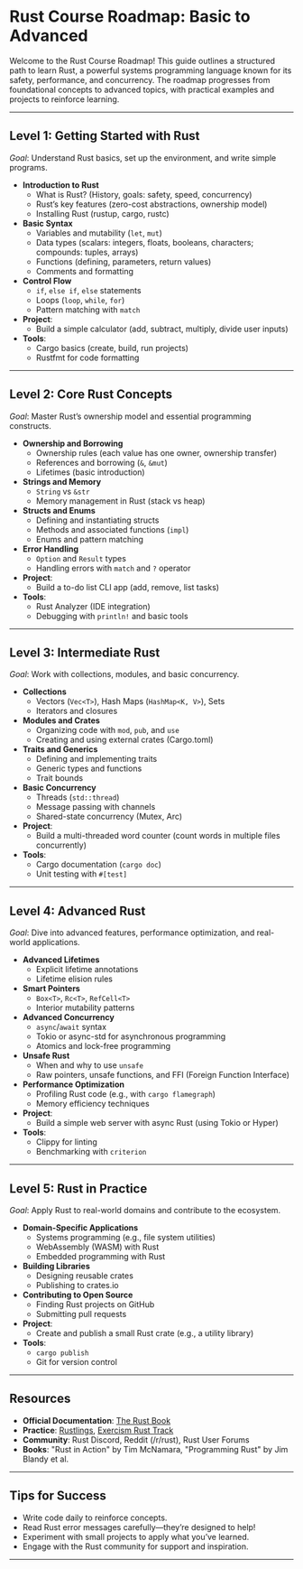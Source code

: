 # Rust Course Roadmap: Basic to Advanced

Welcome to the Rust Course Roadmap! This guide outlines a structured path to learn Rust, a powerful systems programming language known for its safety, performance, and concurrency. The roadmap progresses from foundational concepts to advanced topics, with practical examples and projects to reinforce learning.

---

## Level 1: Getting Started with Rust
*Goal*: Understand Rust basics, set up the environment, and write simple programs.

- **Introduction to Rust**
  - What is Rust? (History, goals: safety, speed, concurrency)
  - Rust’s key features (zero-cost abstractions, ownership model)
  - Installing Rust (rustup, cargo, rustc)
- **Basic Syntax**
  - Variables and mutability (`let`, `mut`)
  - Data types (scalars: integers, floats, booleans, characters; compounds: tuples, arrays)
  - Functions (defining, parameters, return values)
  - Comments and formatting
- **Control Flow**
  - `if`, `else if`, `else` statements
  - Loops (`loop`, `while`, `for`)
  - Pattern matching with `match`
- **Project**: 
  - Build a simple calculator (add, subtract, multiply, divide user inputs)
- **Tools**: 
  - Cargo basics (create, build, run projects)
  - Rustfmt for code formatting

---

## Level 2: Core Rust Concepts
*Goal*: Master Rust’s ownership model and essential programming constructs.

- **Ownership and Borrowing**
  - Ownership rules (each value has one owner, ownership transfer)
  - References and borrowing (`&`, `&mut`)
  - Lifetimes (basic introduction)
- **Strings and Memory**
  - `String` vs `&str`
  - Memory management in Rust (stack vs heap)
- **Structs and Enums**
  - Defining and instantiating structs
  - Methods and associated functions (`impl`)
  - Enums and pattern matching
- **Error Handling**
  - `Option` and `Result` types
  - Handling errors with `match` and `?` operator
- **Project**: 
  - Build a to-do list CLI app (add, remove, list tasks)
- **Tools**: 
  - Rust Analyzer (IDE integration)
  - Debugging with `println!` and basic tools

---

## Level 3: Intermediate Rust
*Goal*: Work with collections, modules, and basic concurrency.

- **Collections**
  - Vectors (`Vec<T>`), Hash Maps (`HashMap<K, V>`), Sets
  - Iterators and closures
- **Modules and Crates**
  - Organizing code with `mod`, `pub`, and `use`
  - Creating and using external crates (Cargo.toml)
- **Traits and Generics**
  - Defining and implementing traits
  - Generic types and functions
  - Trait bounds
- **Basic Concurrency**
  - Threads (`std::thread`)
  - Message passing with channels
  - Shared-state concurrency (Mutex, Arc)
- **Project**: 
  - Build a multi-threaded word counter (count words in multiple files concurrently)
- **Tools**: 
  - Cargo documentation (`cargo doc`)
  - Unit testing with `#[test]`

---

## Level 4: Advanced Rust
*Goal*: Dive into advanced features, performance optimization, and real-world applications.

- **Advanced Lifetimes**
  - Explicit lifetime annotations
  - Lifetime elision rules
- **Smart Pointers**
  - `Box<T>`, `Rc<T>`, `RefCell<T>`
  - Interior mutability patterns
- **Advanced Concurrency**
  - `async`/`await` syntax
  - Tokio or async-std for asynchronous programming
  - Atomics and lock-free programming
- **Unsafe Rust**
  - When and why to use `unsafe`
  - Raw pointers, unsafe functions, and FFI (Foreign Function Interface)
- **Performance Optimization**
  - Profiling Rust code (e.g., with `cargo flamegraph`)
  - Memory efficiency techniques
- **Project**: 
  - Build a simple web server with async Rust (using Tokio or Hyper)
- **Tools**: 
  - Clippy for linting
  - Benchmarking with `criterion`

---

## Level 5: Rust in Practice
*Goal*: Apply Rust to real-world domains and contribute to the ecosystem.

- **Domain-Specific Applications**
  - Systems programming (e.g., file system utilities)
  - WebAssembly (WASM) with Rust
  - Embedded programming with Rust
- **Building Libraries**
  - Designing reusable crates
  - Publishing to crates.io
- **Contributing to Open Source**
  - Finding Rust projects on GitHub
  - Submitting pull requests
- **Project**: 
  - Create and publish a small Rust crate (e.g., a utility library)
- **Tools**: 
  - `cargo publish`
  - Git for version control

---

## Resources
- **Official Documentation**: [The Rust Book](https://doc.rust-lang.org/book/)
- **Practice**: [Rustlings](https://github.com/rust-lang/rustlings/), [Exercism Rust Track](https://exercism.org/tracks/rust)
- **Community**: Rust Discord, Reddit (/r/rust), Rust User Forums
- **Books**: "Rust in Action" by Tim McNamara, "Programming Rust" by Jim Blandy et al.

---

## Tips for Success
- Write code daily to reinforce concepts.
- Read Rust error messages carefully—they’re designed to help!
- Experiment with small projects to apply what you’ve learned.
- Engage with the Rust community for support and inspiration.

---
